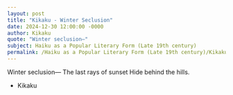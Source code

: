 ```yaml
---
layout: post
title: "Kikaku - Winter Seclusion"
date: 2024-12-30 12:00:00 -0000
author: Kikaku
quote: "Winter seclusion—"
subject: Haiku as a Popular Literary Form (Late 19th century)
permalink: /Haiku as a Popular Literary Form (Late 19th century)/Kikaku/Kikaku - Winter Seclusion
---
```


Winter seclusion—
The last rays of sunset
Hide behind the hills.

- Kikaku
